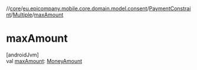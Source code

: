 //[core](../../../../index.md)/[eu.epicompany.mobile.core.domain.model.consent](../../index.md)/[PaymentConstraint](../index.md)/[Multiple](index.md)/[maxAmount](max-amount.md)

# maxAmount

[androidJvm]\
val [maxAmount](max-amount.md): [MoneyAmount](../../../eu.epicompany.mobile.core.domain.model/-money-amount/index.md)
